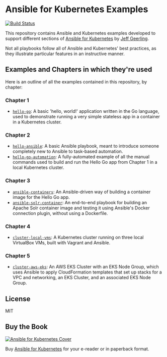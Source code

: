 # Ansible for Kubernetes Examples

[![Build Status](https://travis-ci.org/geerlingguy/ansible-for-kubernetes.svg?branch=master)](https://travis-ci.org/geerlingguy/ansible-for-kubernetes)

This repository contains Ansible and Kubernetes examples developed to support different sections of [Ansible for Kubernetes](https://www.ansibleforkubernetes.com/) by [Jeff Geerling](https://www.jeffgeerling.com/).

Not all playbooks follow all of Ansible and Kubernetes' best practices, as they illustrate particular features in an instructive manner.

## Examples and Chapters in which they're used

Here is an outline of all the examples contained in this repository, by chapter:

### Chapter 1

  - [`hello-go`](hello-go/): A basic 'hello, world!' application written in the Go language, used to demonstrate running a very simple stateless app in a container in a Kubernetes cluster.

### Chapter 2

  - [`hello-ansible`](hello-ansible/): A basic Ansible playbook, meant to introduce someone completely new to Ansible to task-based automation.
  - [`hello-go-automation`](hello-go-automation/): A fully-automated example of all the manual commands used to build and run the Hello Go app from Chapter 1 in a local Kubernetes cluster.

### Chapter 3

  - [`ansible-containers`](ansible-containers/): An Ansible-driven way of building a container image for the Hello Go app.
  - [`ansible-solr-container`](ansible-solr-container/): An end-to-end playbook for building an Apache Solr container image and testing it using Ansible's Docker connection plugin, without using a Dockerfile.

### Chapter 4

  - [`cluster-local-vms`](cluster-local-vms/): A Kubernetes cluster running on three local VirtualBox VMs, built with Vagrant and Ansible.

### Chapter 5

  - [`cluster-aws-eks`](cluster-aws-eks/): An AWS EKS Cluster with an EKS Node Group, which uses Ansible to apply CloudFormation templates that set up stacks for a VPC and networking, an EKS Cluster, and an associated EKS Node Group.

## License

MIT

## Buy the Book

[![Ansible for Kubernetes Cover](https://s3.amazonaws.com/titlepages.leanpub.com/ansible-for-kubernetes/medium)](https://www.ansibleforkubernetes.com/)

Buy [Ansible for Kubernetes](https://www.ansibleforkubernetes.com/) for your e-reader or in paperback format.
